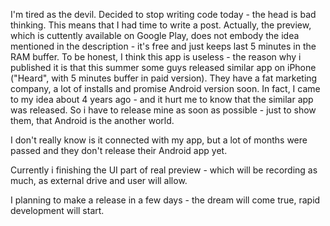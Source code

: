 I'm tired as the devil. Decided to stop writing code today - the head is bad thinking. This means that I had time to write a post. Actually, the preview, which is cuttently available on Google Play, does not embody the idea mentioned in the description - it's free and just keeps last 5 minutes in the RAM buffer. To be honest, I think this app is useless - the reason why i published it is that this summer some guys released similar app on iPhone ("Heard", with 5 minutes buffer in paid version). They have a fat marketing company, a lot of installs and promise Android version soon. In fact, I came to my idea about 4 years ago - and it hurt me to know that the similar app was released. So i have to release mine as soon as possible - just to show them, that Android is the another world.

I don't really know is it connected with my app, but a lot of months were passed and they don't release their Android app yet.

Currently i finishing the UI part of real preview - which will be recording as much, as external drive and user will allow.

I planning to make a release in a few days - the dream will come true, rapid development will start.
